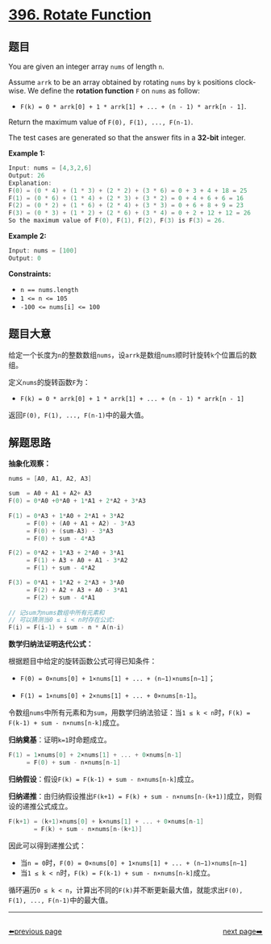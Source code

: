 # [396. Rotate Function](https://leetcode.com/problems/rotate-function/)

## 题目

You are given an integer array `nums` of length `n`.

Assume `arrk` to be an array obtained by rotating `nums` by `k` positions clock-wise. We define the **rotation function** `F` on `nums` as follow:

- `F(k) = 0 * arrk[0] + 1 * arrk[1] + ... + (n - 1) * arrk[n - 1]`.

Return the maximum value of `F(0), F(1), ..., F(n-1)`.

The test cases are generated so that the answer fits in a **32-bit** integer.

**Example 1:**

```c
Input: nums = [4,3,2,6]
Output: 26
Explanation:
F(0) = (0 * 4) + (1 * 3) + (2 * 2) + (3 * 6) = 0 + 3 + 4 + 18 = 25
F(1) = (0 * 6) + (1 * 4) + (2 * 3) + (3 * 2) = 0 + 4 + 6 + 6 = 16
F(2) = (0 * 2) + (1 * 6) + (2 * 4) + (3 * 3) = 0 + 6 + 8 + 9 = 23
F(3) = (0 * 3) + (1 * 2) + (2 * 6) + (3 * 4) = 0 + 2 + 12 + 12 = 26
So the maximum value of F(0), F(1), F(2), F(3) is F(3) = 26.
```

**Example 2:**

```c
Input: nums = [100]
Output: 0
```

**Constraints:**

- `n == nums.length`
- `1 <= n <= 105`
- `-100 <= nums[i] <= 100`

## 题目大意

给定一个长度为`n`的整数数组`nums`，设`arrk`是数组`nums`顺时针旋转`k`个位置后的数组。

定义`nums`的旋转函数`F`为：

- `F(k) = 0 * arrk[0] + 1 * arrk[1] + ... + (n - 1) * arrk[n - 1]`

返回`F(0), F(1), ..., F(n-1)`中的最大值。

## 解题思路

**抽象化观察：**

```c
nums = [A0, A1, A2, A3]

sum  = A0 + A1 + A2+ A3
F(0) = 0*A0 +0*A0 + 1*A1 + 2*A2 + 3*A3
    
F(1) = 0*A3 + 1*A0 + 2*A1 + 3*A2 
     = F(0) + (A0 + A1 + A2) - 3*A3 
     = F(0) + (sum-A3) - 3*A3 
     = F(0) + sum - 4*A3

F(2) = 0*A2 + 1*A3 + 2*A0 + 3*A1 
     = F(1) + A3 + A0 + A1 - 3*A2 
     = F(1) + sum - 4*A2

F(3) = 0*A1 + 1*A2 + 2*A3 + 3*A0 
     = F(2) + A2 + A3 + A0 - 3*A1 
     = F(2) + sum - 4*A1
    
// 记sum为nums数组中所有元素和
// 可以猜测当0 ≤ i < n时存在公式:
F(i) = F(i-1) + sum - n * A(n-i)
```

**数学归纳法证明迭代公式：**

根据题目中给定的旋转函数公式可得已知条件：

- `F(0) = 0×nums[0] + 1×nums[1] + ... + (n−1)×nums[n−1]`；

- `F(1) = 1×nums[0] + 2×nums[1] + ... + 0×nums[n-1]`。

令数组`nums`中所有元素和为`sum`，用数学归纳法验证：当`1 ≤ k < n`时，`F(k) = F(k-1) + sum - n×nums[n-k]`成立。

**归纳奠基**：证明`k=1`时命题成立。

```c
F(1) = 1×nums[0] + 2×nums[1] + ... + 0×nums[n-1]
     = F(0) + sum - n×nums[n-1]
```

**归纳假设**：假设`F(k) = F(k-1) + sum - n×nums[n-k]`成立。

**归纳递推**：由归纳假设推出`F(k+1) = F(k) + sum - n×nums[n-(k+1)]`成立，则假设的递推公式成立。

```c
F(k+1) = (k+1)×nums[0] + k×nums[1] + ... + 0×nums[n-1]
       = F(k) + sum - n×nums[n-(k+1)] 
```

因此可以得到递推公式：

- 当`n = 0`时，`F(0) = 0×nums[0] + 1×nums[1] + ... + (n−1)×nums[n−1]`
- 当`1 ≤ k < n`时，`F(k) = F(k-1) + sum - n×nums[n-k]`成立。

循环遍历`0 ≤ k < n`，计算出不同的`F(k)`并不断更新最大值，就能求出`F(0), F(1), ..., F(n-1)`中的最大值。



----------------------------------------------
<div style="display: flex;justify-content: space-between;align-items: center;">
<p><a href="https://books.halfrost.com/leetcode/ChapterFour/0300~0399/0395.Longest-Substring-with-At-Least-K-Repeating-Characters/">⬅️previous page</a></p>
<p><a href="https://books.halfrost.com/leetcode/ChapterFour/0300~0399/0397.Integer-Replacement/">next page➡️</a></p>
</div>
